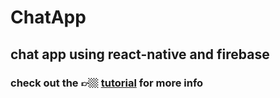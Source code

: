 # ChatApp
## chat app using react-native and firebase

### check out the 👉🏼 [tutorial](https://www.youtube.com/watch?v=B6bKBiljKxU&t=323s) for more info
